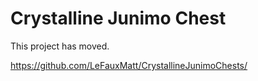 # Crystalline Junimo Chest

This project has moved.

https://github.com/LeFauxMatt/CrystallineJunimoChests/